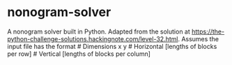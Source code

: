 # nonogram-solver
A nonogram solver built in Python. 
Adapted from the solution at https://the-python-challenge-solutions.hackingnote.com/level-32.html.
Assumes the input file has the format
\# Dimensions
x y
\# Horizontal
\[lengths of blocks per row]
\# Vertical
\[lengths of blocks per column]
